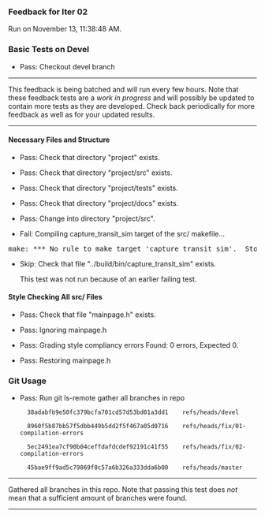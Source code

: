 ### Feedback for Iter 02

Run on November 13, 11:38:48 AM.


### Basic Tests on Devel

+ Pass: Checkout devel branch



<hr>

This feedback is being batched and will run every few hours. Note that these feedback tests are a *work in progress* and will possibly be updated to contain more tests as they are developed. Check back periodically for more feedback as well as for your updated results.

<hr>


#### Necessary Files and Structure

+ Pass: Check that directory "project" exists.

+ Pass: Check that directory "project/src" exists.

+ Pass: Check that directory "project/tests" exists.

+ Pass: Check that directory "project/docs" exists.

+ Pass: Change into directory "project/src".

+ Fail: Compiling capture_transit_sim target of the src/ makefile...

<pre>make: *** No rule to make target 'capture_transit_sim'.  Stop.
</pre>



+ Skip: Check that file "../build/bin/capture_transit_sim" exists.

  This test was not run because of an earlier failing test.


#### Style Checking All src/ Files

+ Pass: Check that file "mainpage.h" exists.

+ Pass: Ignoring mainpage.h



+ Pass: Grading style compliancy errors Found: 0 errors, Expected 0.

+ Pass: Restoring mainpage.h




### Git Usage

+ Pass: Run git ls-remote gather all branches in repo

		38adabfb9e50fc379bcfa701cd57d53bd01a3dd1	refs/heads/devel

		8960f5b87bb57f5dbb449b5dd2f5f467a05d0716	refs/heads/fix/01-compilation-errors

		5ec2491ea7cf90b04ceffdafdcdef92191c41f55	refs/heads/fix/02-compilation-errors

		45bae9ff9ad5c79869f8c57a6b326a333dda6b00	refs/heads/master



<hr>

Gathered all branches in this repo. Note that passing this test does *not* mean that a sufficient amount of branches were found.

<hr>

